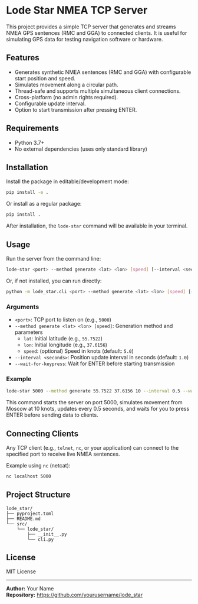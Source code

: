 # Lode Star NMEA TCP Server

This project provides a simple TCP server that generates and streams NMEA GPS sentences (RMC and GGA) to connected clients. It is useful for simulating GPS data for testing navigation software or hardware.

## Features

- Generates synthetic NMEA sentences (RMC and GGA) with configurable start position and speed.
- Simulates movement along a circular path.
- Thread-safe and supports multiple simultaneous client connections.
- Cross-platform (no admin rights required).
- Configurable update interval.
- Option to start transmission after pressing ENTER.

## Requirements

- Python 3.7+
- No external dependencies (uses only standard library)

## Installation

Install the package in editable/development mode:

```sh
pip install -e .
```

Or install as a regular package:

```sh
pip install .
```

After installation, the `lode-star` command will be available in your terminal.

## Usage

Run the server from the command line:

```sh
lode-star <port> --method generate <lat> <lon> [speed] [--interval <seconds>] [--wait-for-keypress]
```

Or, if not installed, you can run directly:

```sh
python -m lode_star.cli <port> --method generate <lat> <lon> [speed] [--interval <seconds>] [--wait-for-keypress]
```

### Arguments

- `<port>`: TCP port to listen on (e.g., `5000`)
- `--method generate <lat> <lon> [speed]`: Generation method and parameters
  - `lat`: Initial latitude (e.g., `55.7522`)
  - `lon`: Initial longitude (e.g., `37.6156`)
  - `speed`: (optional) Speed in knots (default: `5.0`)
- `--interval <seconds>`: Position update interval in seconds (default: `1.0`)
- `--wait-for-keypress`: Wait for ENTER before starting transmission

### Example

```sh
lode-star 5000 --method generate 55.7522 37.6156 10 --interval 0.5 --wait-for-keypress
```

This command starts the server on port 5000, simulates movement from Moscow at 10 knots, updates every 0.5 seconds, and waits for you to press ENTER before sending data to clients.

## Connecting Clients

Any TCP client (e.g., `telnet`, `nc`, or your application) can connect to the specified port to receive live NMEA sentences.

Example using `nc` (netcat):

```sh
nc localhost 5000
```

## Project Structure

```
lode_star/
├── pyproject.toml
├── README.md
└── src/
    └── lode_star/
        ├── __init__.py
        └── cli.py
```

## License

MIT License

---

**Author:** Your Name  
**Repository:** https://github.com/yourusername/lode_star
